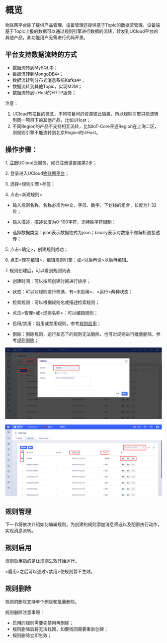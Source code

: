 
# 概览
物联网平台除了提供产品管理、设备管理还提供基于Topic的数据流管理。设备端基于Topic上报的数据可以通过规则引擎进行数据的流转，转发到UCloud平台的其他产品，此功能用户无需进行代码开发。

## 平台支持数据流转的方式

- 数据流转到MySQL中；
- 数据流转到MongoDB中；
- 数据流转到分布式消息系统Kafka中；
- 数据流转到其他Topic，实现M2M；
- 数据流转到UHost的HTTP服务；



注意：

1. UCloud有[项目](https://docs.ucloud.cn/management_monitor/uproject/index)的概念，不同项目间的资源彼此隔离，所以规则引擎只能流转到同一项目下的其他产品，比如UHost；
2. 不同Region的产品不支持相互流转，比如IoT-Core开通Region在上海二区，则规则引擎不能流转到北京Region的UHost。



## 操作步骤：

1\. [注册](https://passport.ucloud.cn/#register)UCloud云服务，如已注册请直接第2步；

2\. 登录进入UCloud[物联网平台](https://console.ucloud.cn/uiot)；

3\. 选择<规则引擎>标签；

4\. 点击<新建规则>

- 输入规则名称，名称必须为中文、字母、数字、下划线的组合，长度为1-32位；

- 输入描述，描述长度为0-100字符，无特殊字符限制；

- 选择数据类型：json表示数据格式为json；binary表示对数据不做解析直接透传；

5\. 点击<确定>，创建规则成功；

6\. 点击<现在编辑>，编辑规则引擎；或<以后再说>以后再编辑。

7\. 规则创建后，可以看到规则列表

- 创建时间：可以按照创建时间进行排序；

- 状态：可以对规则进行筛选，有<未启用>、<运行>两种状态；

- 检索规则：可以根据规则名或描述检索规则；

- 点击<管理>或<规则名称>：可以编辑规则；

- 启用/禁用：启用或禁用规则，参考[规则启用](#规则启用)；

- 删除：删除规则，运行状态下的规则无法删除，也可对规则进行批量删除，参考[规则删除](#规则删除)；
   

![新建规则](../../images/新建规则.png)

![规则列表](../../images/规则列表.png)



## 规则管理

下一节将依次介绍如何编辑规则，为创建的规则添加消息筛选以及配置执行动作，实现消息流转。



## 规则启用

规则启用指的是让规则生效开始运行。

<启用>之后可以通过<禁用>使规则暂不生效。



## 规则删除

规则的删除支持单个删除和批量删除。

规则删除注意事项：

- 启用的规则需要先禁用再删除；
- 规则删除后将无法找回，如要找回需要重新创建；
- 规则删除立即生效；
